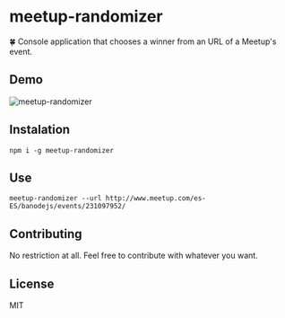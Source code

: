 # meetup-randomizer

:four_leaf_clover: Console application that chooses a winner from an URL of a Meetup's event.

## Demo

![meetup-randomizer](https://raw.githubusercontent.com/durancristhian/meetup-randomizer/master/images/demo.gif)

## Instalation

```
npm i -g meetup-randomizer
```

## Use

```
meetup-randomizer --url http://www.meetup.com/es-ES/banodejs/events/231097952/
```

## Contributing

No restriction at all. Feel free to contribute with whatever you want.

## License

MIT
